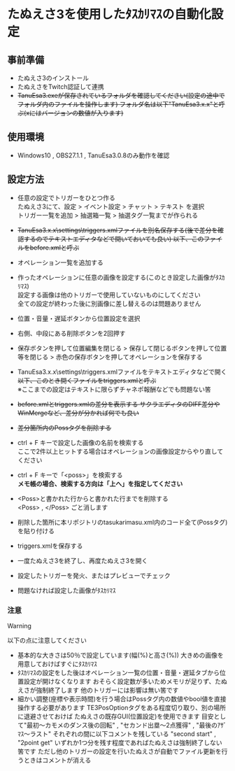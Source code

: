 # たぬえさ3を使用したﾀｽｶﾘﾏｽの自動化設定

## 事前準備
+ たぬえさ3のインストール
+ たぬえさをTwitch認証して連携
+ ~~TanuEsa3.exeが保存されているフォルダを確認してください(設定の途中でフォルダ内のファイルを操作します)
  フォルダ名は以下"TanuEsa3.x.x"と呼ぶ(xにはバージョンの数値が入ります)~~

## 使用環境
+ Windows10 , OBS27.1.1 , TanuEsa3.0.8のみ動作を確認

## 設定方法
+ 任意の設定でトリガーをひとつ作る<br>
  たぬえさ3にて、設定 > イベント設定 > チャット > テキスト を選択<br>
  トリガー一覧を追加 > 抽選箱一覧 > 抽選タグ一覧までが作られる
+ ~~TanuEsa3.x.x\settings\triggers.xmlファイルを別名保存する(後で差分を確認するのでテキストエディタなどで開いておいても良い)
  以下、このファイルをbefore.xmlと呼ぶ~~
+ オペレーション一覧を追加する
+ 作ったオペレーションに任意の画像を設定する(このとき設定した画像がﾀｽｶﾘﾏｽ)<br>
  設定する画像は他のトリガーで使用していないものにしてください<br>
  全ての設定が終わった後に別画像に差し替えるのは問題ありません
+ 位置・音量・遅延ボタンから位置設定を選択
+ 右側、中段にある削除ボタンを2回押す
+ 保存ボタンを押して位置編集を閉じる > 保存して閉じるボタンを押して位置等を閉じる > 赤色の保存ボタンを押してオペレーションを保存する
+ TanuEsa3.x.x\settings\triggers.xmlファイルをテキストエディタなどで開く
  ~~以下、このとき開くファイルをtriggers.xmlと呼ぶ~~<br>
※ここまでの設定はテキストに限らずチャネポ報酬などでも問題ない筈

+ ~~before.xmlとtriggers.xmlの差分を表示する
  サクラエディタのDIFF差分やWinMergeなど、差分が分かれば何でも良い~~
+ ~~差分箇所内のPossタグを削除する~~
+ ctrl + F キーで設定した画像の名前を検索する<br>
  ここで2件以上ヒットする場合はオペレーションの画像設定からやり直してください
+ ctrl + F キーで「\<poss>」を検索する<br>
  **メモ帳の場合、検索する方向は「上へ」を指定してください**
+ \<Poss>と書かれた行から</poss>と書かれた行までを削除する<br>
  \<Poss> , \</Poss> ごと消します
+ 削除した箇所に本リポジトリのtasukarimasu.xml内のコード全て(Possタグ)を貼り付ける
+ triggers.xmlを保存する
+ 一度たぬえさ3を終了し、再度たぬえさ3を開く
+ 設定したトリガーを発火、またはプレビューでチェック
+ 問題なければ設定した画像がﾀｽｶﾘﾏｽ


### 注意
> [!warning]
> 以下の点に注意してください

+ 基本的な大きさは50％で設定しています(幅(%)と高さ(%))
  大きめの画像を用意しておけばすぐにﾀｽｶﾘﾏｽ
+ ﾀｽｶﾘﾏｽの設定をした後はオペレーション一覧の位置・音量・遅延タブから位置設定が開けなくなります
  おそらく設定数が多いためメモリが足りず、たぬえさが強制終了します
  他のトリガーには影響は無い筈です
+ 細かい調整(座標や表示時間)を行う場合はPossタグ内の数値やbool値を直接操作する必要があります
  TE3PosOptionタグをある程度切り取り、別の場所に退避させておけば
  たぬえさの既存GUI(位置設定)を使用できます
  目安として"最初～カモメのダンス後の回転" , "セカンド出塁～2点獲得" , "最後のｱｻﾞﾏｽ～ラスト"
  それぞれの間に以下コメントを残している
  "second start" , "2point get"
  いずれか1つ分を残す程度であればたぬえさは強制終了しない筈です
  ただし他のトリガーの設定を行いたぬえさが自動でファイル更新を行うときはコメントが消える

